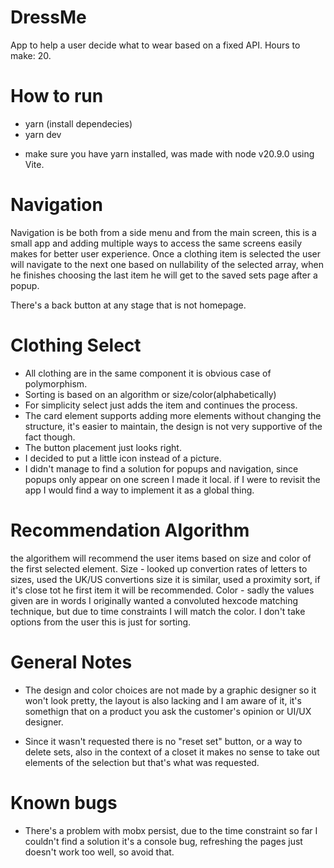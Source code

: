 # DressMe

App to help a user decide what to wear based on a fixed API.
Hours to make: 20.

# How to run

-   yarn (install dependecies)
-   yarn dev

*   make sure you have yarn installed, was made with node v20.9.0 using Vite.

# Navigation

Navigation is be both from a side menu and from the main screen, this is a small app and adding multiple ways to access the same screens easily makes for better user experience.
Once a clothing item is selected the user will navigate to the next one based on nullability of the selected array, when he finishes choosing the last item he will get to the saved sets page after a popup.

There's a back button at any stage that is not homepage.

# Clothing Select

-   All clothing are in the same component it is obvious case of polymorphism.
-   Sorting is based on an algorithm or size/color(alphabetically)
-   For simplicity select just adds the item and continues the process.
-   The card element supports adding more elements without changing the structure, it's easier to maintain, the design is not very supportive of the fact though.
-   The button placement just looks right.
-   I decided to put a little icon instead of a picture.
-   I didn't manage to find a solution for popups and navigation, since popups only appear on one screen I made it local. if I were to revisit the app I would find a way to implement it as a global thing.

# Recommendation Algorithm

the algorithem will recommend the user items based on size and color of the first selected element.
Size - looked up convertion rates of letters to sizes, used the UK/US convertions size it is similar, used a proximity sort, if it's close tot he first item it will be recommended.
Color - sadly the values given are in words I originally wanted a convoluted hexcode matching technique, but due to time constraints I will match the color.
I don't take options from the user this is just for sorting.

# General Notes

-   The design and color choices are not made by a graphic designer so it won't look pretty, the layout is also lacking and I am aware of it, it's somethign that on a product you ask the customer's opinion or UI/UX designer.

-   Since it wasn't requested there is no "reset set" button, or a way to delete sets, also in the context of a closet it makes no sense to take out elements of the selection but that's what was requested.

# Known bugs

-   There's a problem with mobx persist, due to the time constraint so far I couldn't find a solution it's a console bug, refreshing the pages just doesn't work too well, so avoid that.

